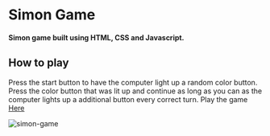 # Simon Game

#### Simon game built using HTML, CSS and Javascript.

## How to play

Press the start button to have the computer light up a random color button. Press the color button that was lit up and 
continue as long as you can as the computer lights up a additional button every correct turn.
Play the game [Here](https://www.joemoran.me/simon.html)

![simon-game](https://user-images.githubusercontent.com/19617720/35175680-d3af3564-fd42-11e7-9ba9-e7a1ddd75b1a.png)


